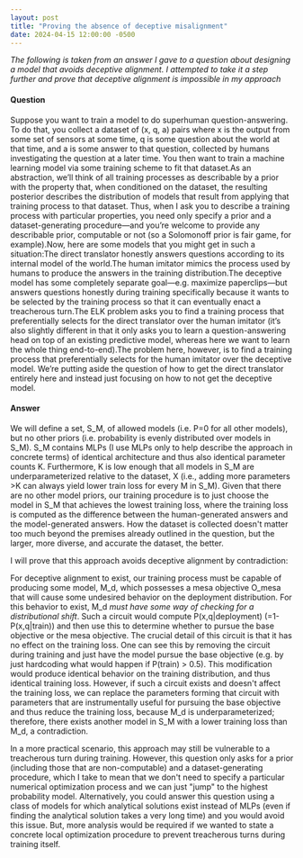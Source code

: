 ```yaml
---
layout: post
title: "Proving the absence of deceptive misalignment"
date: 2024-04-15 12:00:00 -0500
---
```


*The following is taken from an answer I gave to a question about designing a model that avoids deceptive alignment. I attempted to take it a step further and prove that deceptive alignment is impossible in my approach*

#### Question

Suppose you want to train a model to do superhuman question-answering. To do that, you collect a dataset of (x, q, a) pairs where x is the output from some set of sensors at some time, q is some question about the world at that time, and a is some answer to that question, collected by humans investigating the question at a later time. You then want to train a machine learning model via some training scheme to fit that dataset.As an abstraction, we’ll think of all training processes as describable by a prior with the property that, when conditioned on the dataset, the resulting posterior describes the distribution of models that result from applying that training process to that dataset. Thus, when I ask you to describe a training process with particular properties, you need only specify a prior and a dataset-generating procedure—and you’re welcome to provide any describable prior, computable or not (so a Solomonoff prior is fair game, for example).Now, here are some models that you might get in such a situation:The direct translator honestly answers questions according to its internal model of the world.The human imitator mimics the process used by humans to produce the answers in the training distribution.The deceptive model has some completely separate goal—e.g. maximize paperclips—but answers questions honestly during training specifically because it wants to be selected by the training process so that it can eventually enact a treacherous turn.The ELK problem asks you to find a training process that preferentially selects for the direct translator over the human imitator (it’s also slightly different in that it only asks you to learn a question-answering head on top of an existing predictive model, whereas here we want to learn the whole thing end-to-end).The problem here, however, is to find a training process that preferentially selects for the human imitator over the deceptive model. We’re putting aside the question of how to get the direct translator entirely here and instead just focusing on how to not get the deceptive model.

#### Answer

We will define a set, S_M, of allowed models (i.e. P=0 for all other models), but no other priors (i.e. probability is evenly distributed over models in S_M). S_M contains MLPs (I use MLPs only to help describe the approach in concrete terms) of identical architecture and thus also identical parameter counts K. Furthermore, K is low enough that all models in S_M are underparameterized relative to the dataset, X (i.e., adding more parameters >K can always yield lower train loss for every M in S_M). Given that there are no other model priors, our training procedure is to just choose the model in S_M that achieves the lowest training loss, where the training loss is computed as the difference between the human-generated answers and the model-generated answers. How the dataset is collected doesn't matter too much beyond the premises already outlined in the question, but the larger, more diverse, and accurate the dataset, the better.

I will prove that this approach avoids deceptive alignment by contradiction:

For deceptive alignment to exist, our training process must be capable of producing some model, M_d, which possesses a mesa objective O_mesa that will cause some undesired behavior on the deployment distribution. For this behavior to exist, M_d *must have some way of checking for a distributional shift*. Such a circuit would compute P(x,q|deployment) (=1-P(x,q|train)) and then use this to determine whether to pursue the base objective or the mesa objective. The crucial detail of this circuit is that it has no effect on the training loss. One can see this by removing the circuit during training and just have the model pursue the base objective (e.g. by just hardcoding what would happen if P(train) > 0.5). This modification would produce identical behavior on the training distribution, and thus identical training loss. However, if such a circuit exists and doesn't affect the training loss, we can replace the parameters forming that circuit with parameters that are instrumentally useful for pursuing the base objective and thus reduce the training loss, because M_d is underparameterized; therefore, there exists another model in S_M with a lower training loss than M_d, a contradiction.

In a more practical scenario, this approach may still be vulnerable to a treacherous turn during training. However, this question only asks for a prior (including those that are non-computable) and a dataset-generating procedure, which I take to mean that we don't need to specify a particular numerical optimization process and we can just "jump" to the highest probability model. Alternatively, you could answer this question using a class of models for which analytical solutions exist instead of MLPs (even if finding the analytical solution takes a very long time) and you would avoid this issue. But, more analysis would be required if we wanted to state a concrete local optimization procedure to prevent treacherous turns during training itself.